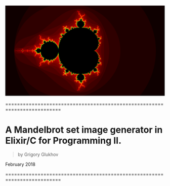 ![Mandelbrot](https://github.com/Griffone/Mandelbrot/blob/master/fullHD.png)

=========================================================================

# A Mandelbrot set image generator in Elixir/C for Programming II.

> by Grigory Glukhov
	
February 2018

=========================================================================